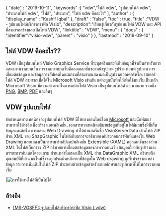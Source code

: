 {
  "date" : "2019-10-11",
  "keywords" :[ "vdw","ไฟล์ vdw", "รูปแบบไฟล์ vdw", "ประเภทไฟล์ vdw", "ไฟล์", "ประเภท", "ไฟล์ vdw คืออะไร" ],
  "author" : {
    "display_name" : "Kashif Iqbal"
},
  "draft" : "false",
  "toc" : true,
  "title" :"VDW - รูปแบบไฟล์บริการกราฟิก Visio",
  "description":"เรียนรู้เกี่ยวกับรูปแบบไฟล์ VDW และ API ที่สามารถสร้างและเปิดไฟล์ VDW",
  "linktitle" : "VDW",
  "menu" : {
    "docs" : {
      "identifier":"visio-vdw",
      "parent" : "visio"
}
},
  "lastmod" : "2019-09-10"
}
## ไฟล์ VDW คืออะไร??

VDW เป็นรูปแบบไฟล์ Visio Graphics Service ที่ระบุสตรีมและที่เก็บข้อมูลที่จำเป็นสำหรับการแสดงภาพวาดบนเว็บ การวาดภาพบนเว็บคือคอลเลกชันของหน้ารูปวาด รูปร่าง ฟอนต์ รูปภาพ การเชื่อมต่อข้อมูล และข้อมูลการอัปเดตไดอะแกรมที่สามารถแสดงผลเป็นรูปวาดเวกเตอร์หรือแรสเตอร์ ไฟล์ VDW สามารถเปิดได้ใน Microsoft Visio เช่นกัน แต่จะถูกบันทึกไว้เพื่อใช้บนเว็บเป็นหลัก Microsoft Visio มีความสามารถในการแปลงไฟล์ Visio เป็นรูปแบบไฟล์ต่างๆ มากมาย รวมถึง [PNG](/th/Image/PNG/), [BMP](/th/image/bmp/), [PDF](/th/pdf/) และอื่นๆ

## **VDW** รูปแบบไฟล์

ข้อกำหนดทางเทคนิคของรูปแบบไฟล์ VDW มีให้ทางออนไลน์โดย [Microsoft](https://msdn.microsoft.com/en-us/library/dd924076(v#office.12).aspx) และนักพัฒนาสามารถใช้อ้างอิงเพื่อสร้าง แอพพลิเคชั่น. เอกสารทางเทคนิคอธิบายข้อมูลที่อยู่ในไฟล์ผสมซึ่งมีที่เก็บข้อมูลและสตรีม การแสดง Web Drawing ทำได้ผ่านสตรีมชื่อ VisioServerData ผ่านไฟล์ ZIP ส่วน XML ของ ShapGraphic ในไฟล์เก็บถาวรจะอธิบายองค์ประกอบกราฟิกที่แสดงใน Web Drawing และแสดงเป็นภาษามาร์กอัปแอปพลิเคชัน Extensible (XAML) คอลเลกชันของส่วน XML ในไฟล์เก็บถาวร ZIP อธิบายการเชื่อมต่อข้อมูลของภาพวาดบนเว็บ ข้อมูลเกี่ยวกับรูปร่างและตรรกะการอัปเดตไดอะแกรม ส่วนเหล่านี้แสดงเป็น XML ส่วน DataGraphic XML อธิบายถึงคุณสมบัติที่คำนวณใหม่ซึ่งจะถูกประเมินหลังจากที่ข้อมูลใน Web drawing ถูกรีเฟรชจากแหล่งข้อมูล รายการเพิ่มเติมในไฟล์ ZIP ประกอบด้วยข้อมูลสำหรับแบบอักษรและรูปภาพที่ใช้ในการวาดบนเว็บ

|![การใช้งานไฟล์ที่เป็นไปได้](/th/web/vdw.png "การใช้งานไฟล์ที่เป็นไปได้")

## อ้างอิง

* [[MS-VGSFF]: รูปแบบไฟล์บริการกราฟิก Visio (.vdw)](https://msdn.microsoft.com/en-us/library/dd924076(v#office.12).aspx)


